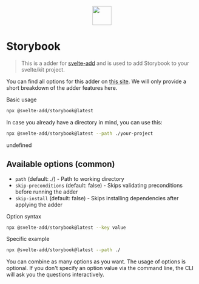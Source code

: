 
<p align="center">
    <img src="https://svelte-add.com/adder/storybook/logo.svg" height="50" />
</p>

# Storybook

> This is a adder for [svelte-add](https://svelte-add.com) and is used to add Storybook to your svelte/kit project.

You can find all options for this adder on [this site](https://svelte-add.com/adder/storybook). We will only provide a short breakdown of the adder features here.

Basic usage
```sh
npx @svelte-add/storybook@latest
```

In case you already have a directory in mind, you can use this:
```sh
npx @svelte-add/storybook@latest --path ./your-project
```

undefined


## Available options (common)

    
- `path` (default: ./) - Path to working directory
- `skip-preconditions` (default: false) - Skips validating preconditions before running the adder
- `skip-install` (default: false) - Skips installing dependencies after applying the adder


Option syntax
```sh
npx @svelte-add/storybook@latest --key value
```

Specific example
```sh
npx @svelte-add/storybook@latest --path ./
```

You can combine as many options as you want. The usage of options is optional. If you don't specify an option value via the command line, the CLI will ask you the questions interactively.


